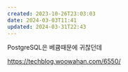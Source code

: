 ```yaml
---
created: 2023-10-26T23:03:03
date: 2024-03-03T11:41
updated: 2024-03-31T22:43
---
```

PostgreSQL은 베큠때문에 귀찮던데

https://techblog.woowahan.com/6550/